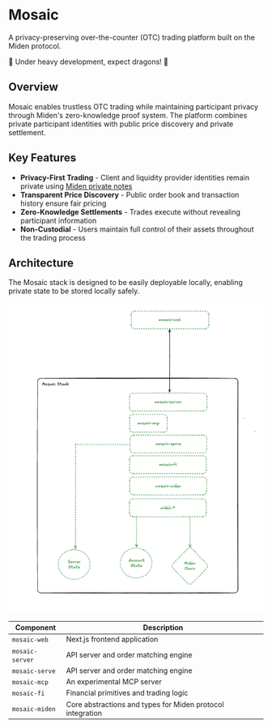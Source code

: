 # Mosaic

A privacy-preserving over-the-counter (OTC) trading platform built on the Miden protocol.

🔴 Under heavy development, expect dragons! 🔴

## Overview

Mosaic enables trustless OTC trading while maintaining participant privacy through Miden's zero-knowledge proof system. The platform combines private participant identities with public price discovery and private settlement.

## Key Features

* **Privacy-First Trading** - Client and liquidity provider identities remain private using [Miden private notes](https://0xmiden.github.io/miden-docs/imported/miden-base/src/note.html)
* **Transparent Price Discovery** - Public order book and transaction history ensure fair pricing
* **Zero-Knowledge Settlements** - Trades execute without revealing participant information
* **Non-Custodial** - Users maintain full control of their assets throughout the trading process

## Architecture

The Mosaic stack is designed to be easily deployable locally, enabling private state to be stored locally safely. 

<img src="./docs/img/mosaic_stack.png" width="600">

| Component | Description |
|-----------|-------------|
| `mosaic-web` | Next.js frontend application |
| `mosaic-server` | API server and order matching engine |
| `mosaic-serve` | API server and order matching engine |
| `mosaic-mcp` | An experimental MCP server |
| `mosaic-fi` | Financial primitives and trading logic |
| `mosaic-miden` | Core abstractions and types for Miden protocol integration |
